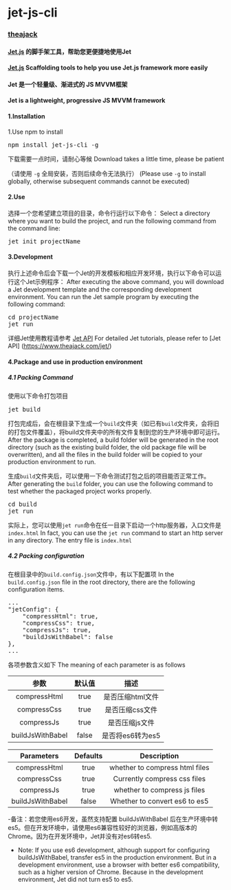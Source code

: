 # jet-js-cli
### [theajack](https://www.theajack.com/)
#### [Jet.js](https://www.theajack.com/jet) 的脚手架工具，帮助您更便捷地使用Jet
#### [Jet.js](https://www.theajack.com/jet) Scaffolding tools to help you use Jet.js framework more easily
#### Jet 是一个轻量级、渐进式的 JS MVVM框架
#### Jet is a lightweight, progressive JS MVVM framework

#### 1.Installation
1.Use npm to install

<pre>
npm install jet-js-cli -g
</pre>

下载需要一点时间，请耐心等候
Download takes a little time, please be patient

（请使用 `-g` 全局安装，否则后续命令无法执行）
(Please use `-g` to install globally, otherwise subsequent commands cannot be executed)

#### 2.Use

选择一个您希望建立项目的目录，命令行运行以下命令：
Select a directory where you want to build the project, and run the following command from the command line:

<pre>
jet init projectName
</pre>

#### 3.Development

执行上述命令后会下载一个Jet的开发模板和相应开发环境，执行以下命令可以运行这个Jet示例程序：
After executing the above command, you will download a Jet development template and the corresponding development environment. You can run the Jet sample program by executing the following command:

<pre>
cd projectName
jet run
</pre>

详细Jet使用教程请参考 [Jet API](https://www.theajack.com/jet/)
For detailed Jet tutorials, please refer to [Jet API] (https://www.theajack.com/jet/)

#### 4.Package and use in production environment

##### 4.1 Packing Command
使用以下命令打包项目

<pre>jet build</pre>

打包完成后，会在根目录下生成一个`build`文件夹（如已有`build`文件夹，会将旧的打包文件覆盖），将build文件夹中的所有文件复制到您的生产环境中即可运行。
After the package is completed, a build folder will be generated in the root directory (such as the existing build folder, the old package file will be overwritten), and all the files in the build folder will be copied to your production environment to run.

生成`build`文件夹后，可以使用一下命令测试打包之后的项目能否正常工作。
After generating the `build` folder, you can use the following command to test whether the packaged project works properly.

<pre>
cd build
jet run
</pre>

实际上，您可以使用`jet run`命令在任一目录下启动一个http服务器，入口文件是`index.html`
In fact, you can use the `jet run` command to start an http server in any directory. The entry file is `index.html`

##### 4.2 Packing configuration

在根目录中的`build.config.json`文件中，有以下配置项
In the `build.config.json` file in the root directory, there are the following configuration items.

<pre>
...
"jetConfig": {
	"compressHtml": true,
	"compressCss": true,
	"compressJs": true,
	"buildJsWithBabel": false
},
...
</pre>

各项参数含义如下
The meaning of each parameter is as follows

|参数|默认值|描述|
|:--:|:--:|:--:|
|compressHtml|true|是否压缩html文件|
|compressCss|true|是否压缩css文件|
|compressJs|true|是否压缩js文件|
|buildJsWithBabel|false|是否将es6转为es5|

|Parameters|Defaults|Description|
|:--:|:--:|:--:|
|compressHtml|true|whether to compress html files|
|compressCss|true|Currently compress css files|
|compressJs|true|whether to compress js files|
|buildJsWithBabel|false| Whether to convert es6 to es5|

-备注：若您使用es6开发，虽然支持配置 buildJsWithBabel 后在生产环境中转es5。但在开发环境中，请使用es6兼容性较好的浏览器，例如高版本的Chrome。因为在开发环境中，Jet并没有对es6转es5.
- Note: If you use es6 development, although support for configuring buildJsWithBabel, transfer es5 in the production environment. But in a development environment, use a browser with better es6 compatibility, such as a higher version of Chrome. Because in the development environment, Jet did not turn es5 to es5.
